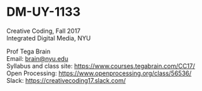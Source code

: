 # DM-UY-1133

Creative Coding, Fall 2017  
Integrated Digital Media, NYU

Prof Tega Brain   
Email:  brain@nyu.edu  
Syllabus and class site:  https://www.courses.tegabrain.com/CC17/  
Open Processing: https://www.openprocessing.org/class/56536/  
Slack:  https://creativecoding17.slack.com/  
